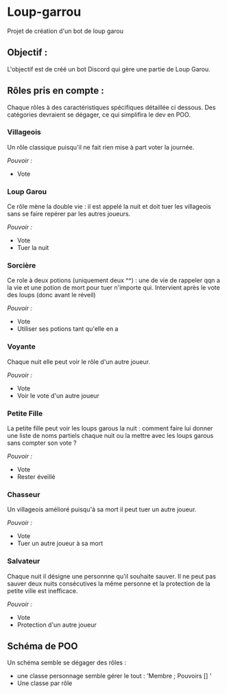 # Loup-garrou
Projet de création d'un bot de loup garou

## Objectif :

L'objectif est de créé un bot Discord qui gère une partie de Loup Garou. 

## Rôles pris en compte :

Chaque rôles à des caractéristiques spécifiques détaillée ci dessous. Des catégories devraient se dégager, ce qui simplifira le dev en POO.

### Villageois

Un rôle classique puisqu'il ne fait rien mise à part voter la journée.

*Pouvoir :*
 - Vote

### Loup Garou

Ce rôle mène la double vie : il est appelé la nuit et doit tuer les villageois sans se faire repérer par les autres joueurs. 

*Pouvoir :*
 - Vote
 - Tuer la nuit

### Sorcière

Ce role à deux potions (uniquement deux ^^) : une de vie de rappeler qqn a la vie et une potion de mort pour tuer n'importe qui.
Intervient après le vote des loups (donc avant le réveil)

*Pouvoir :*
 - Vote
 - Utiliser ses potions tant qu'elle en a
 
### Voyante

Chaque nuit elle peut voir le rôle d'un autre joueur.

*Pouvoir :*
 - Vote
 - Voir le vote d'un autre joueur
 
### Petite Fille

La petite fille peut voir les loups garous la nuit : comment faire lui donner une liste de noms partiels chaque nuit ou la mettre avec les loups garous sans compter son vote ?

*Pouvoir :*
 - Vote
 - Rester éveillé
 
 
### Chasseur

Un villageois amélioré puisqu'à sa mort il peut tuer un autre joueur.

*Pouvoir :*
 - Vote
 - Tuer un autre joueur à sa mort

### Salvateur

Chaque nuit il désigne une personnne qu'il souhaite sauver. Il ne peut pas sauver deux nuits consécutives la même personne et la protection de la petite ville est inefficace. 

*Pouvoir :*
 - Vote
 - Protection d'un autre joueur


## Schéma de POO

Un schéma semble se dégager des rôles : 

 - une classe personnage semble gérer le tout : 'Membre <Discord>; Pouvoirs [] <Pouvoir>'
 - Une classe par rôle 
